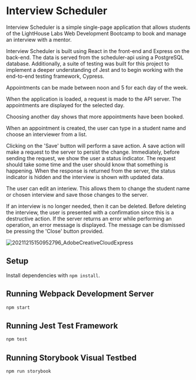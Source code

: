 # Interview Scheduler

Interview Scheduler is a simple single-page application that allows students of the LightHouse Labs Web Development Bootcamp to book and manage an interview with a mentor.

Interview Scheduler is built using React in the front-end and Express on the back-end. The data is served from the scheduler-api using a PostgreSQL database. Additionally, a suite of testing was built for this project to implement a deeper understanding of Jest and to begin working with the end-to-end testing framework, Cypress.

Appointments can be made between noon and 5 for each day of the week.

When the application is loaded, a request is made to the API server. The appointments are displayed for the selected day.

Choosing another day shows that more appointments have been booked.

When an appointment is created, the user can type in a student name and choose an interviewer from a list.

Clicking on the 'Save' button will perform a save action. A save action will make a request to the server to persist the change. Immediately, before sending the request, we show the user a status indicator. The request should take some time and the user should know that something is happening.
When the response is returned from the server, the status indicator is hidden and the interview is shown with updated data.

The user can edit an interiew. This allows them to change the student name or chosen interview and save those changes to the server.

If an interview is no longer needed, then it can be deleted. Before deleting the interview, the user is presented with a confirmation since this is a destructive action. If the server returns an error while performing an operation, an error message is displayed. The message can be dismissed be pressing the 'Close' button provided.

![20211215150952796_AdobeCreativeCloudExpress](https://user-images.githubusercontent.com/82968631/146259744-5d33e2b7-0a5b-4eb9-87a6-b7f1968fee85.gif)


## Setup

Install dependencies with `npm install`.

## Running Webpack Development Server

```sh
npm start
```

## Running Jest Test Framework

```sh
npm test
```

## Running Storybook Visual Testbed

```sh
npm run storybook
```
